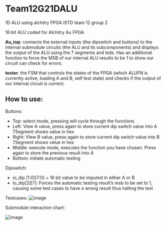 # Team12G21DALU

 1D ALU using alchitry FPGA ISTD team 12 group 2

16 bit ALU coded for Alchitry Au FPGA

**Au_top**: connects the external inputs (the dipswitch and buttons) to the internal submodule circuits (the ALU and its subcomponents) and displays the output of the ALU using the 7 segments and leds. 
Has an additional function to force the MSB of our internal ALU results to be 1 to show our circuit can check for errors.

**tester**:  the FSM that controls the states of the FPGA (which ALUFN is currently active, loading A and B, self test state) and checks if the output of our internal circuit is correct.

## How to use:

Buttons: 

* Top: select mode, pressing will cycle through the functions
* Left: View A value, press again to store current dip switch value into A
  7Segment shows value in hex
* Right: VIew B value, press again to store current dip switch value into B
  7Segment shows value in hex
* Middle: execute mode, executes the function you have chosen.
  Press again to store the previous result into A
* Bottom: initiate automatic testing

Dipswitch:

* io_dip \[1:0][7:0] = 16 bit value to be imputed in either A or B
* Io_dip\[2][7]: Forces the automatic testing result’s msb to be set  to 1, causing some test cases to have a wrong result thus halting the test

Testcases:
![image](https://user-images.githubusercontent.com/56643991/98290603-dc106a80-1fe4-11eb-8c80-357897b9957c.png)


Submodule interaction chart:

![image](https://user-images.githubusercontent.com/56643991/98290695-f8aca280-1fe4-11eb-817d-b78a7e34ed06.png)
